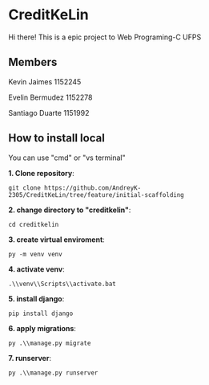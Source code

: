 # CreditKeLin
Hi there! This is a epic project to Web Programing-C  UFPS

## Members
Kevin Jaimes 1152245

Evelin Bermudez 1152278

Santiago Duarte 1151992

## How to install local

You can use "cmd" or "vs terminal"

**1. Clone repository**:

    git clone https://github.com/AndreyK-2305/CreditKeLin/tree/feature/initial-scaffolding

**2. change directory to "creditkelin"**:

    cd creditkelin


**3. create virtual enviroment**:

    py -m venv venv

**4. activate venv**:

    .\\venv\\Scripts\\activate.bat

**5. install django**:

    pip install django

**6. apply migrations**:

    py .\\manage.py migrate

**7. runserver**:

    py .\\manage.py runserver
